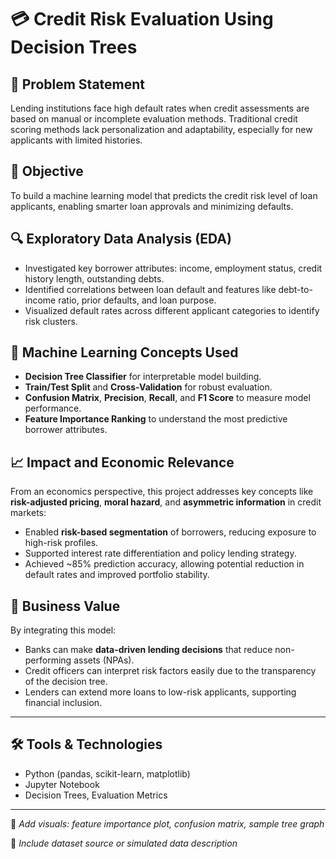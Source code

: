 # 💳 Credit Risk Evaluation Using Decision Trees

## 📌 Problem Statement
Lending institutions face high default rates when credit assessments are based on manual or incomplete evaluation methods. Traditional credit scoring methods lack personalization and adaptability, especially for new applicants with limited histories.

## 🎯 Objective
To build a machine learning model that predicts the credit risk level of loan applicants, enabling smarter loan approvals and minimizing defaults.

## 🔍 Exploratory Data Analysis (EDA)
- Investigated key borrower attributes: income, employment status, credit history length, outstanding debts.
- Identified correlations between loan default and features like debt-to-income ratio, prior defaults, and loan purpose.
- Visualized default rates across different applicant categories to identify risk clusters.

## 🧠 Machine Learning Concepts Used
- **Decision Tree Classifier** for interpretable model building.
- **Train/Test Split** and **Cross-Validation** for robust evaluation.
- **Confusion Matrix**, **Precision**, **Recall**, and **F1 Score** to measure model performance.
- **Feature Importance Ranking** to understand the most predictive borrower attributes.

## 📈 Impact and Economic Relevance
From an economics perspective, this project addresses key concepts like **risk-adjusted pricing**, **moral hazard**, and **asymmetric information** in credit markets:
- Enabled **risk-based segmentation** of borrowers, reducing exposure to high-risk profiles.
- Supported interest rate differentiation and policy lending strategy.
- Achieved ~85% prediction accuracy, allowing potential reduction in default rates and improved portfolio stability.

## 🧩 Business Value
By integrating this model:
- Banks can make **data-driven lending decisions** that reduce non-performing assets (NPAs).
- Credit officers can interpret risk factors easily due to the transparency of the decision tree.
- Lenders can extend more loans to low-risk applicants, supporting financial inclusion.

---

## 🛠️ Tools & Technologies
- Python (pandas, scikit-learn, matplotlib)
- Jupyter Notebook
- Decision Trees, Evaluation Metrics

---
🔗 *Add visuals: feature importance plot, confusion matrix, sample tree graph*

📁 *Include dataset source or simulated data description*

